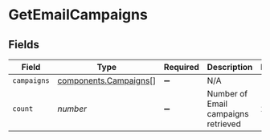 # GetEmailCampaigns


## Fields

| Field                                                          | Type                                                           | Required                                                       | Description                                                    | Example                                                        |
| -------------------------------------------------------------- | -------------------------------------------------------------- | -------------------------------------------------------------- | -------------------------------------------------------------- | -------------------------------------------------------------- |
| `campaigns`                                                    | [components.Campaigns](../../models/components/campaigns.md)[] | :heavy_minus_sign:                                             | N/A                                                            |                                                                |
| `count`                                                        | *number*                                                       | :heavy_minus_sign:                                             | Number of Email campaigns retrieved                            | 24                                                             |